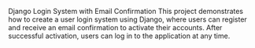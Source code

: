 Django Login System with Email Confirmation
This project demonstrates how to create a user login system using Django, where users can register and receive an email confirmation to activate their accounts. 
After successful activation, users can log in to the application at any time.

